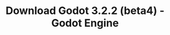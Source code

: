 ---
# Generated by /tools/generators/src/download_archive_generator !!! do not edit by hand !!!
title: 'Download Godot 3.2.2 (beta4) - Godot Engine'
type: 'download/archive'
name: '3.2.2'
flavor: 'beta4'
release_date: '2020-06-05T03:00:00-00:00'
release_notes: 'article/dev-snapshot-godot-3-2-2-beta-4/'
primaryPlatforms:
  - 'android.apk'
  - 'macos.universal'
  - 'windows.64'
  - 'linux_server.headless.64'
  - 'web'
  - 'templates'
links:
  android.apk:
    name: 'android.apk'
    title: 'Android'
    caption: 'APK Universal (ARM64 + ARMv7 + x86_64 + x86)'
    tags:
      - 'APK download'
      - 'ARM64/v7'
      - 'x86 (64 & 32 bit)'
    hosts:
      github_builds:
        regular: 'https://github.com/godotengine/godot-builds/releases/download/3.2.2-beta4/Godot_v3.2.2-beta4_android_editor.apk'
        mono: '#'
      github:
        regular: 'https://github.com/godotengine/godot/releases/download/3.2.2-beta4/Godot_v3.2.2-beta4_android_editor.apk'
        mono: '#'
  macos.universal:
    name: 'macos.universal'
    title: 'macOS'
    caption: 'Universal (x86_64 + Silício da Apple)'
    tags:
      - 'Intel/Apple Silicon'
      - '64 bit'
    hosts:
      github_builds:
        regular: 'https://github.com/godotengine/godot-builds/releases/download/3.2.2-beta4/Godot_v3.2.2-beta4_osx.universal.zip'
        mono: 'https://github.com/godotengine/godot-builds/releases/download/3.2.2-beta4/Godot_v3.2.2-beta4_mono_osx.universal.zip'
      github:
        regular: 'https://github.com/godotengine/godot/releases/download/3.2.2-beta4/Godot_v3.2.2-beta4_osx.universal.zip'
        mono: 'https://github.com/godotengine/godot/releases/download/3.2.2-beta4/Godot_v3.2.2-beta4_mono_osx.universal.zip'
  windows.64:
    name: 'windows.64'
    title: 'Windows'
    caption: 'Padrão (x86_64)'
    tags:
      - '64 bit'
    hosts:
      github_builds:
        regular: 'https://github.com/godotengine/godot-builds/releases/download/3.2.2-beta4/Godot_v3.2.2-beta4_win64.exe.zip'
        mono: 'https://github.com/godotengine/godot-builds/releases/download/3.2.2-beta4/Godot_v3.2.2-beta4_mono_win64.zip'
      github:
        regular: 'https://github.com/godotengine/godot/releases/download/3.2.2-beta4/Godot_v3.2.2-beta4_win64.exe.zip'
        mono: 'https://github.com/godotengine/godot/releases/download/3.2.2-beta4/Godot_v3.2.2-beta4_mono_win64.zip'
  linux_server.headless.64:
    name: 'linux_server.headless.64'
    title: 'Linux Server'
    caption: 'Headless (x86_64)'
    tags:
      - '64 bit'
      - 'Headless'
    hosts:
      github_builds:
        regular: 'https://github.com/godotengine/godot-builds/releases/download/3.2.2-beta4/Godot_v3.2.2-beta4_linux_headless.64.zip'
        mono: 'https://github.com/godotengine/godot-builds/releases/download/3.2.2-beta4/Godot_v3.2.2-beta4_mono_linux_headless_64.zip'
      github:
        regular: 'https://github.com/godotengine/godot/releases/download/3.2.2-beta4/Godot_v3.2.2-beta4_linux_headless.64.zip'
        mono: 'https://github.com/godotengine/godot/releases/download/3.2.2-beta4/Godot_v3.2.2-beta4_mono_linux_headless_64.zip'
  web:
    name: 'web'
    title: 'Editor Web'
    caption: ''
    tags:
      - 'Self-hosted'
      - 'Cross-platform'
    hosts:
      github_builds:
        regular: 'https://github.com/godotengine/godot-builds/releases/download/3.2.2-beta4/Godot_v3.2.2-beta4_web_editor.zip'
        mono: '#'
      github:
        regular: 'https://github.com/godotengine/godot/releases/download/3.2.2-beta4/Godot_v3.2.2-beta4_web_editor.zip'
        mono: '#'
  linux.64:
    name: 'linux.64'
    title: 'Linux'
    caption: 'Padrão (x86_64)'
    tags:
      - '64 bit'
    hosts:
      github_builds:
        regular: 'https://github.com/godotengine/godot-builds/releases/download/3.2.2-beta4/Godot_v3.2.2-beta4_x11.64.zip'
        mono: 'https://github.com/godotengine/godot-builds/releases/download/3.2.2-beta4/Godot_v3.2.2-beta4_mono_x11_64.zip'
      github:
        regular: 'https://github.com/godotengine/godot/releases/download/3.2.2-beta4/Godot_v3.2.2-beta4_x11.64.zip'
        mono: 'https://github.com/godotengine/godot/releases/download/3.2.2-beta4/Godot_v3.2.2-beta4_mono_x11_64.zip'
  linux.32:
    name: 'linux.32'
    title: 'Linux'
    caption: 'Padrão (x86)'
    tags:
      - '32 bit'
    hosts:
      github_builds:
        regular: 'https://github.com/godotengine/godot-builds/releases/download/3.2.2-beta4/Godot_v3.2.2-beta4_x11.32.zip'
        mono: 'https://github.com/godotengine/godot-builds/releases/download/3.2.2-beta4/Godot_v3.2.2-beta4_mono_x11_32.zip'
      github:
        regular: 'https://github.com/godotengine/godot/releases/download/3.2.2-beta4/Godot_v3.2.2-beta4_x11.32.zip'
        mono: 'https://github.com/godotengine/godot/releases/download/3.2.2-beta4/Godot_v3.2.2-beta4_mono_x11_32.zip'
  windows.32:
    name: 'windows.32'
    title: 'Windows'
    caption: 'Padrão (x86)'
    tags:
      - '32 bit'
    hosts:
      github_builds:
        regular: 'https://github.com/godotengine/godot-builds/releases/download/3.2.2-beta4/Godot_v3.2.2-beta4_win32.exe.zip'
        mono: 'https://github.com/godotengine/godot-builds/releases/download/3.2.2-beta4/Godot_v3.2.2-beta4_mono_win32.zip'
      github:
        regular: 'https://github.com/godotengine/godot/releases/download/3.2.2-beta4/Godot_v3.2.2-beta4_win32.exe.zip'
        mono: 'https://github.com/godotengine/godot/releases/download/3.2.2-beta4/Godot_v3.2.2-beta4_mono_win32.zip'
  linux_server.64:
    name: 'linux_server.64'
    title: 'Servidor Linux'
    caption: 'Padrão (x86_64)'
    tags:
      - '64 bit'
    hosts:
      github_builds:
        regular: 'https://github.com/godotengine/godot-builds/releases/download/3.2.2-beta4/Godot_v3.2.2-beta4_linux_server.64.zip'
        mono: 'https://github.com/godotengine/godot-builds/releases/download/3.2.2-beta4/Godot_v3.2.2-beta4_mono_linux_server_64.zip'
      github:
        regular: 'https://github.com/godotengine/godot/releases/download/3.2.2-beta4/Godot_v3.2.2-beta4_linux_server.64.zip'
        mono: 'https://github.com/godotengine/godot/releases/download/3.2.2-beta4/Godot_v3.2.2-beta4_mono_linux_server_64.zip'
  aar_library:
    name: 'aar_library'
    title: 'Biblioteca de AAR'
    caption: ''
    tags:
      - 'Android plugins'
      - 'Java'
      - 'Kotlin'
    hosts:
      github_builds:
        regular: 'https://github.com/godotengine/godot-builds/releases/download/3.2.2-beta4/godot-lib.3.2.2.beta4.release.aar'
        mono: 'https://github.com/godotengine/godot-builds/releases/download/3.2.2-beta4/godot-lib.3.2.2.beta4.mono.release.aar'
      github:
        regular: 'https://github.com/godotengine/godot/releases/download/3.2.2-beta4/godot-lib.3.2.2.beta4.release.aar'
        mono: 'https://github.com/godotengine/godot/releases/download/3.2.2-beta4/godot-lib.3.2.2.beta4.mono.release.aar'
  templates:
    name: 'templates'
    title: 'Modelos de exportação'
    caption: ''
    tags:
      - 'Utilizado para exportar os seus jogos para todas as plataformas suportadas'
    hosts:
      github_builds:
        regular: 'https://github.com/godotengine/godot-builds/releases/download/3.2.2-beta4/Godot_v3.2.2-beta4_export_templates.tpz'
        mono: 'https://github.com/godotengine/godot-builds/releases/download/3.2.2-beta4/Godot_v3.2.2-beta4_mono_export_templates.tpz'
      github:
        regular: 'https://github.com/godotengine/godot/releases/download/3.2.2-beta4/Godot_v3.2.2-beta4_export_templates.tpz'
        mono: 'https://github.com/godotengine/godot/releases/download/3.2.2-beta4/Godot_v3.2.2-beta4_mono_export_templates.tpz'
---